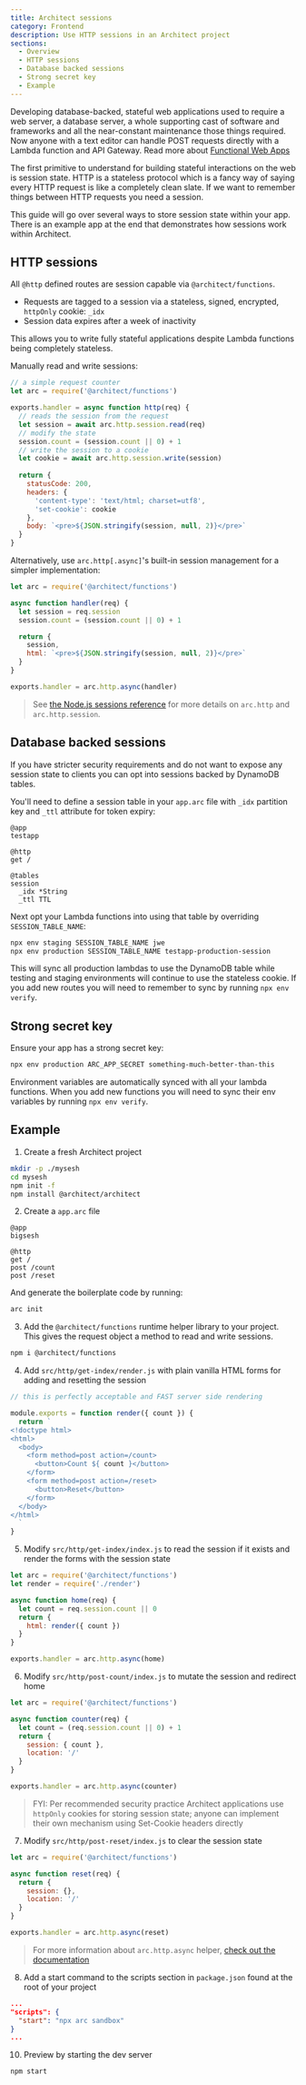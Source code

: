 ```yaml
---
title: Architect sessions
category: Frontend
description: Use HTTP sessions in an Architect project
sections:
  - Overview
  - HTTP sessions
  - Database backed sessions
  - Strong secret key
  - Example
---
```


Developing database-backed, stateful web applications used to require a web server, a database server, a whole supporting cast of software and frameworks and all the near-constant maintenance those things required. Now anyone with a text editor can handle POST requests directly with a Lambda function and API Gateway. Read more about [Functional Web Apps](https://fwa.dev)

The first primitive to understand for building stateful interactions on the web is session state. HTTP is a stateless protocol which is a fancy way of saying every HTTP request is like a completely clean slate. If we want to remember things between HTTP requests you need a session.

This guide will go over several ways to store session state within your app. There is an example app at the end that demonstrates how sessions work within Architect.


## HTTP sessions

All `@http` defined routes are session capable via `@architect/functions`.

- Requests are tagged to a session via a stateless, signed, encrypted, `httpOnly` cookie: `_idx`
- Session data expires after a week of inactivity

This allows you to write fully stateful applications despite Lambda functions being completely stateless.

Manually read and write sessions:

```javascript
// a simple request counter
let arc = require('@architect/functions')

exports.handler = async function http(req) {
  // reads the session from the request
  let session = await arc.http.session.read(req)
  // modify the state
  session.count = (session.count || 0) + 1
  // write the session to a cookie
  let cookie = await arc.http.session.write(session)
  
  return {
    statusCode: 200,
    headers: {
      'content-type': 'text/html; charset=utf8',
      'set-cookie': cookie
    },
    body: `<pre>${JSON.stringify(session, null, 2)}</pre>`
  }
}
```

Alternatively, use `arc.http[.async]`'s built-in session management for a simpler implementation:

```javascript
let arc = require('@architect/functions')

async function handler(req) {
  let session = req.session
  session.count = (session.count || 0) + 1

  return {
    session,
    html: `<pre>${JSON.stringify(session, null, 2)}</pre>`
  }
}

exports.handler = arc.http.async(handler)
```

> See [the Node.js sessions reference](../../reference/runtime-helpers/node.js#arc.http) for more details on `arc.http` and `arc.http.session`.

## Database backed sessions

If you have stricter security requirements and do not want to expose any session state to clients you can opt into sessions backed by DynamoDB tables.

You'll need to define a session table in your `app.arc` file with `_idx` partition key and `_ttl` attribute for token expiry:

```arc
@app
testapp

@http
get /

@tables
session
  _idx *String
  _ttl TTL
```

Next opt your Lambda functions into using that table by overriding `SESSION_TABLE_NAME`:

```bash
npx env staging SESSION_TABLE_NAME jwe
npx env production SESSION_TABLE_NAME testapp-production-session
```

This will sync all production lambdas to use the DynamoDB table while testing and staging environments will continue to use the stateless cookie. If you add new routes you will need to remember to sync by running `npx env verify`.


## Strong secret key

Ensure your app has a strong secret key:

```bash
npx env production ARC_APP_SECRET something-much-better-than-this
```

Environment variables are automatically synced with all your lambda functions. When you add new functions you will need to sync their env variables by running `npx env verify`.


## Example

1. Create a fresh Architect project

```bash
mkdir -p ./mysesh
cd mysesh
npm init -f
npm install @architect/architect
```

2. Create a `app.arc` file

```arc
@app
bigsesh

@http
get /
post /count
post /reset
```

And generate the boilerplate code by running:

```bash
arc init
```

3. Add the `@architect/functions` runtime helper library to your project. This gives the request object a method to read and write sessions.

```bash
npm i @architect/functions
```

4. Add `src/http/get-index/render.js` with plain vanilla HTML forms for adding and resetting the session

```javascript
// this is perfectly acceptable and FAST server side rendering

module.exports = function render({ count }) {
  return `
<!doctype html>
<html>
  <body>
    <form method=post action=/count>
      <button>Count ${ count }</button>
    </form>
    <form method=post action=/reset>
      <button>Reset</button>
    </form>
  </body>
</html>
  `
}
```

5. Modify `src/http/get-index/index.js` to read the session if it exists and render the forms with the session state

```javascript
let arc = require('@architect/functions')
let render = require('./render')

async function home(req) {
  let count = req.session.count || 0
  return {
    html: render({ count })
  }
}

exports.handler = arc.http.async(home)
```

6. Modify `src/http/post-count/index.js` to mutate the session and redirect home


```javascript
let arc = require('@architect/functions')

async function counter(req) {
  let count = (req.session.count || 0) + 1
  return {
    session: { count },
    location: '/'
  }
}

exports.handler = arc.http.async(counter)
```

> FYI: Per recommended security practice Architect applications use `httpOnly` cookies for storing session state; anyone can implement their own mechanism using Set-Cookie headers directly

7. Modify `src/http/post-reset/index.js` to clear the session state

```javascript
let arc = require('@architect/functions')

async function reset(req) {
  return {
    session: {},
    location: '/'
  }
}

exports.handler = arc.http.async(reset)
```

> For more information about `arc.http.async` helper, [check out the documentation](../../reference/runtime-helpers/node.js#arc.http.async)

8. Add a start command to the scripts section in `package.json` found at the root of your project

```json
...
"scripts": {
  "start": "npx arc sandbox"
}
...
```

10. Preview by starting the dev server

```bash
npm start
```
